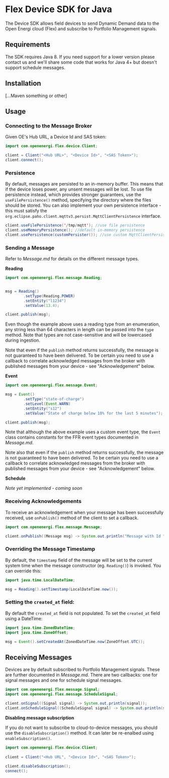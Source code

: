 # Flex Device SDK for Java

The Device SDK allows field devices to send Dynamic Demand data to the Open Energi cloud (Flex) and subscribe to Portfolio Management signals.

## Requirements

The SDK requires Java 8. If you need support for a lower version please contact us and we'll share some code that works for Java 4+ but doesn't support schedule messages.

## Installation

[...Maven something or other]

## Usage

### Connecting to the Message Broker

Given OE's Hub URL, a Device Id and SAS token:

```java
import com.openenergi.flex.device.Client;

client = Client("<Hub URL>", "<Device Id>", "<SAS Token>");	
client.connect(); 	
```

### Persistence

By default, messages are persisted to an in-memory buffer. This means that if the device loses power, any unsent messages will be lost. To use file persistence instead, which provides stronger guarantees, use the `useFilePersistence()` method, specifying the directory where the files should be stored. You can also implement your own persistence interface - this must satisfy the `org.eclipse.paho.client.mqttv3.persist.MqttClientPersistence` interface.

```java
client.useFilePersistence('/tmp/mqtt'); //use file persistence 
client.useMemoryPersistence(); //default in-memory persistence
client.usePersistence(customPersister()); //use custom MqttClientPersistence implementation
```

### Sending a Message

Refer to *Message.md* for details on the different message types.

**Reading**

```java
import com.openenergi.flex.message.Reading;


msg = Reading()
		.setType(Reading.POWER)
		.setEntity("l1234")
		.setValue(13.4);

client.publish(msg);
```

Even though the example above uses a reading type from an enumeration, any string less than 64 characters in length can be passed into the `type` method. Note that types are not case-sensitive and will be lowercased during ingestion.

Note that even if the `publish` method returns successfully, the message is not guaranteed to have been delivered. To be certain you need to use a callback to correlate acknowledged messages from the broker with published messages from your device - see "Acknowledgement" below.

**Event**

```java
import com.openenergi.flex.message.Event;

msg = Event()
		.setType("state-of-charge")
		.setLevel(Event.WARN)
		.setEntity("s12")
		.setValue("State of charge below 10% for the last 5 minutes");

client.publish(msg);
```

Note that although the above example uses a custom event type, the `Event` class contains constants for the FFR event types documented in *Message.md*.

Note also that even if the `publish` method returns successfully, the message is not guaranteed to have been delivered. To be certain you need to use a callback to correlate acknowledged messages from the broker with published messages from your device - see "Acknowledgement" below.

**Schedule**

*Note yet implemented - coming soon*

### Receiving Acknowledgements

To receive an acknowledgement when your message has been successfully received, use `onPublish()` method of the client to set a callback. 

```java
import com.openenergi.flex.message.Message;

client.onPublish((Message msg) -> System.out.println("Message with Id " + msg.id.toString() + " published!"));
```

### Overriding the Message Timestamp

By default, the `timestamp` field of the message will be set to the current system time when the message constructor (eg. `Reading()`) is invoked. You can override this:

```java
import java.time.LocalDateTime;

msg = Reading().setTimestamp(LocalDateTime.now());
```
    
### Setting the `created_at` field:

By default the `created_at` field is not populated. To set the `created_at` field using a DateTime:

```java
import java.time.ZonedDateTime;
import java.time.ZoneOffset;

msg = Event().setCreatedAt(ZonedDateTime.now(ZoneOffset.UTC));
```

## Receiving Messages

Devices are by default subscribed to Portfolio Management signals. These are further documented in *Message.md*. There are two callbacks: one for signal messages and one for schedule signal messages.

```java
import com.openenergi.flex.message.Signal;
import com.openenergi.flex.message.ScheduleSignal;

client.onSignal((Signal signal) -> System.out.println(signal));
client.onScheduleSignal((ScheduleSignal signal) -> System.out.println(signal.schedule.getCurrentValue()));
```

**Disabling message subscription**

If you do not want to subscribe to cloud-to-device messages, you should use the `disableSubscription()` method. It can later be re-enalbed using `enableSubscription()`.

```java
import com.openenergi.flex.device.Client;
    
client = Client("<Hub URL", "<Device Id>", "<SAS Token>");
   
client.disableSubscription();
connect();
```